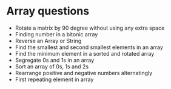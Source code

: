 # Array questions
* Rotate a matrix by 90 degree without using any extra space
* Finding number in a bitonic array
* Reverse an Array or String
* Find the smallest and second smallest elements in an array
* Find the minimum element in a sorted and rotated array
* Segregate 0s and 1s in an array
* Sort an array of 0s, 1s and 2s
* Rearrange positive and negative numbers alternatingly
* First repeating element in array
